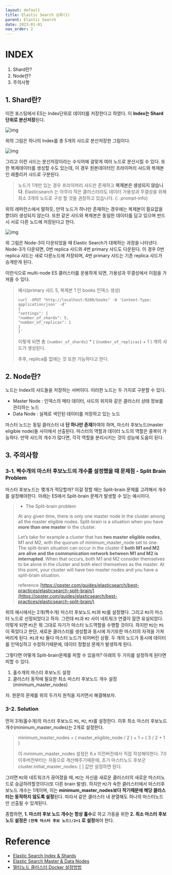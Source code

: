 ```yaml
---
layout: default
title: Elastic Search 심화(1)
parent: Elastic Search
date: 2023-01-01
nav_order: 2
---
```


# INDEX
1. Shard란?
2. Node란?
3. 주의사항

## 1. Shard란?
이전 포스팅에서 ES는 Index단위로 데이터를 저장한다고 하였다. 이 **Index는 Shard 단위로 분산저장**된다.

![img](../../../assets/img/es/2.webp)

위의 그림은 하나의 Index를 총 5개의 샤드로 분산저장한 그림이다.

![img](../../../assets/img/es/3.webp)

그리고 이런 샤드는 분산저장이라는 수식어에 걸맞게 여러 노드로 분산시킬 수 있다. 또한 복제데이터를 생성할 수도 있는데, 이 경우 원본데이터인 프라이머리 샤드와 복제본인 래플리카 샤드로 구분된다.

> 노드가 1개만 있는 경우 프라이머리 샤드만 존재하고 **복제본은 생성되지 않습니다**. Elasticsearch 는 아무리 작은 클러스터라도 데이터 가용성과 무결성을 위해 최소 3개의 노드로 구성 할 것을 권장하고 있습니다.
{: .prompt-info}

위의 레퍼런스에서 말하듯, 만약 노드가 하나만 존재하는 경우에는 복제본이 필요없을 뿐더러 생성되지 않는다. 또한 같은 샤드와 복제본은 동일한 데이터를 담고 있으며 반드시 서로 다른 노드에 저장된다고 한다.

![img](../../../assets/img/es/4.webp)

위 그림은 Node-3이 다운되었을 때 Elastic Search가 대체하는 과정을 나타낸다. Node-3가 다운되면, 0번 replica 샤드와 4번 primary 샤드도 다운된다. 이 경우 0번 replica 샤드는 새로 다른노드에 저장되며, 4번 primary 샤드는 기존 replica 샤드가 승계받게 된다.

이런식으로 multi-node ES 클러스터를 운용하게 되면, 가용성과 무결성에서 이점을 가져올 수 있다.

> 예시(primary 샤드 5, 복제본 1 인 books 인덱스 생성)
>
>```
> curl -XPUT "http://localhost:9200/books" -H 'Content-Type: application/json' -d'
>{
>"settings": {
>"number_of_shards": 5,
>"number_of_replicas": 1
>}
>}'
>```
>
> 이렇게 되면 총 `{number_of_shards}` * ( `{number_of_replicas}` + 1 ) 개의 샤드가 생성된다.
>
> 추후, replica를 없애는 것 또한 가능하다고 한다.

## 2. Node란?
노드는 Index의 샤드들을 저장하는 서버이다. 이러한 노드는 두 가지로 구분할 수 있다.

* Master Node : 인덱스의 메타 데이터, 샤드의 위치와 같은 클러스터 상태 정보를 관리하는 노드
* Data Node : 실제로 색인된 데이터를 저장하고 있는 노드

마스터 노드는 동일 클러스터 내 **단 하나만 존재**하여야 하며, 마스터 후보노드(master eligible node)들 사이에서 선출된다. 마스터의 역할과 데이터 노드의 역할은 중복이 가능하다. 만약 샤드의 개수가 많다면, 각각 역할을 분리시키는 것이 성능에 도움이 된다.

## 3. 주의사항
### 3-1. 짝수개의 마스터 후보노드의 개수를 설정했을 때 문제점 - Split Brain Problem

마스터 후보노드는 몇개가 적당할까? 이걸 정할 때는 Split-brain 문제를 고려해서 개수를 설정해야한다. 아래는 ES에서 Split-brain 문제가 발생할 수 있는 예시이다.

> * The Split-brain problem
>
> At any given time, there is only one master node in the cluster among all the master eligible nodes. Split-brain is a situation when you have **more than one master** in the cluster.
>
> Let’s take for example a cluster that has **two master eligible nodes**, M1 and M2, with the quorum of minimum_master_node set to one. The split-brain situation can occur in the cluster if **both M1 and M2 are alive and the communication network between M1 and M2 is interrupted**. When that occurs, both M1 and M2 consider themselves to be alone in the cluster and both elect themselves as the master. At this point, your cluster will have two master nodes and you have a split-brain situation.
>
> reference [https://opster.com/guides/elasticsearch/best-practices/elasticsearch-split-brain/](https://opster.com/guides/elasticsearch/best-practices/elasticsearch-split-brain/)

위의 예시에서는 2개(짝수개) 마스터 후보노드 `M1`와 `M2`를 설정했다. 그리고 `M1`이 마스터 노드로 선정되었다고 하자. 그런데 `M1`과 `M2` 사이 네트워크 연결이 잠깐 유실되었다. 이렇게 되면 `M1`은 뭐 그대로 자기가 마스터 노드역할을 수행할 것이다. 하지만 `M2`는 `M1`이 죽었다고 판단, 새로운 클러스터를 생성함과 동시에 자기또한 마스터의 자격을 가져버리게 된다. `M1`과 `M2` 둘다 마스터 노드가 되어버린 상황. 두 개의 노드가 동시에 데이터를 인덱싱하고 수정하기때문에, 데이터 정합성 문제가 발생하게 된다.

그렇다면 어떻게 Split-brain문제를 피할 수 있을까? 아래의 두 가지를 설정하게 된다면 피할 수 있다.

1. 홀수개의 마스터 후보노드 설정
2. 클러스터 동작에 필요한 최소 마스터 후보노드 개수 설정(minimum_master_nodes)

자. 원문의 문제를 위의 두가지 원칙을 지키면서 해결해보자.

### 3-2. Solution
먼저 3개(홀수개)의 마스터 후보노드 `M1`, `M2`, `M3`를 설정한다. 이후 최소 마스터 후보노드 개수(minimum_master_nodes)는 2개로 설정한다.
> minimum_master_nodes = ( master_eligible_node / 2 ) + 1 = ( 3 / 2 + 1 )
>
> 이 minimum_master_nodes 설정은 6.x 이전버전에서 직접 작성해야한다. 7.0 이후버전부터는 자동으로 계산해주기때문에, 초기 마스터노드 후보군 cluster.initial_master_nodes: [ ] 값만 설정하면 된다.

그러면 `M2`와 네트워크가 끊어졌을 때, `M2`는 자신을 새로운 클러스터의 새로운 마스터노드로 승급하려할것이다(또 다른 brain 발생). 하지만 `M2`가 속한 클러스터에서 마스터후보노드 개수는 1개이며, 이는 **minimum_master_nodes보다 작기때문에 해당 클러스터는 동작하지 않도록 설정**된다. 따라서 같은 클러스터 내 분열해도 하나의 마스터노드만 선출될 수 있게된다.

종합하면, **1. 마스터 후보 노드 개수는 항상 홀수**로 하고 가동을 위한 **2. 최소 마스터 후보 노드 설정은 `(전체 마스터 후보 노드)/2+1` 로 설정**해야 한다.

# Reference
* [Elastic Search Index & Shards](https://esbook.kimjmin.net/03-cluster/3.2-index-and-shards)
* [Elastic Search Master & Data Nodes](https://esbook.kimjmin.net/03-cluster/3.3-master-and-data-nodes)
* [멀티노드 클러스터 Docker 설정방법](https://www.elastic.co/guide/en/elasticsearch/reference/7.17/docker.html)
